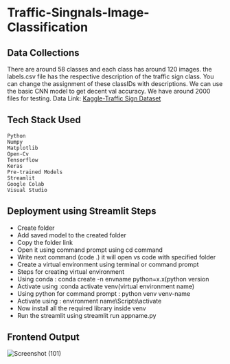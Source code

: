 # Traffic-Singnals-Image-Classification

## Data Collections
There are around 58 classes and each class has around 120 images. the labels.csv file      has the respective description of the traffic sign class. You can change the assignment of these classIDs with descriptions. We can use the basic CNN model to get      decent val accuracy. We have around 2000 files for testing.
Data Link: [Kaggle-Traffic Sign Dataset](https://www.kaggle.com/datasets/ahemateja19bec1025/traffic-sign-dataset-classification)


## Tech Stack Used
    Python
    Numpy
    Matplotlib
    Open-Cv
    Tensorflow
    Keras
    Pre-trained Models
    Streamlit
    Google Colab
    Visual Studio
    
## Deployment using Streamlit Steps
* Create folder
* Add saved model to the created folder
* Copy the folder link
* Open it using command prompt using cd command
* Write next command (code .) it will open vs code with specified folder
* Create a virtual environment using terminal or command prompt
* Steps for creating virtual environment
* Using conda  : conda create -n envname python=x.x(python version
* Activate using :conda activate venv(virtual environment name)
* Using python for command prompt : python venv venv-name
* Activate using : environment name\Scripts\activate
* Now install all the required library inside venv
* Run the streamlit using streamlit run appname.py

## Frontend Output

![Screenshot (101)](https://user-images.githubusercontent.com/92671804/200229581-1e1f1c6c-811d-4634-bdc3-807c1723d1ac.png)
